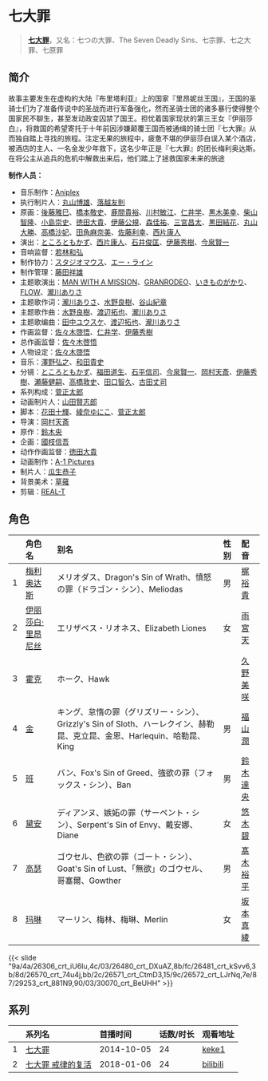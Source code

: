 # 七大罪


> <u>**[七大罪](https://bgm.tv/subject/101820)**</u>，又名：七つの大罪、The Seven Deadly Sins、七宗罪、七之大罪、七原罪

## 简介

故事主要发生在虚构的大陆『布里塔利亚』上的国家『里昂妮丝王国』，王国的圣骑士们为了准备传说中的圣战而进行军备强化，然而圣骑士团的诸多暴行使得整个国家民不聊生，甚至发动政变囚禁了国王。担忧着国家现状的第三王女『伊丽莎白』，将救国的希望寄托于十年前因涉嫌颠覆王国而被通缉的骑士团『七大罪』从而独自踏上寻找的旅程。注定无果的旅程中，疲惫不堪的伊丽莎白误入某个酒店，被酒店的主人、一名金发少年救下，这名少年正是『七大罪』的团长梅利奥达斯。在将公主从追兵的危机中解救出来后，他们踏上了拯救国家未来的旅途

**制作人员：**
- 音乐制作：[Aniplex](https://bgm.tv/person/645)
- 执行制片人：[丸山博雄](https://bgm.tv/person/5783)、[落越友則](https://bgm.tv/person/39257)
- 原画：[後藤雅巳](https://bgm.tv/person/11371)、[橋本敬史](https://bgm.tv/person/3426)、[鹿間貴裕](https://bgm.tv/person/12588)、[川村敏江](https://bgm.tv/person/3332)、[仁井学](https://bgm.tv/person/21153)、[黒木美幸](https://bgm.tv/person/20236)、[柴山智隆](https://bgm.tv/person/21180)、[小島崇史](https://bgm.tv/person/12524)、[徳田大貴](https://bgm.tv/person/13142)、[伊藤公規](https://bgm.tv/person/21510)、[森佳祐](https://bgm.tv/person/25655)、[三宮昌太](https://bgm.tv/person/11346)、[黒田結花](https://bgm.tv/person/14580)、[丸山大勝](https://bgm.tv/person/35162)、[高橋沙妃](https://bgm.tv/person/39700)、[田角麻奈美](https://bgm.tv/person/48623)、[佐藤利幸](https://bgm.tv/person/3205)、[西片康人](https://bgm.tv/person/21172)
- 演出：[ところともかず](https://bgm.tv/person/700)、[西片康人](https://bgm.tv/person/21172)、[石井俊匡](https://bgm.tv/person/21139)、[伊藤秀樹](https://bgm.tv/person/12238)、[今泉賢一](https://bgm.tv/person/1137)
- 音响监督：[若林和弘](https://bgm.tv/person/564)
- 制作协力：[スタジオマウス](https://bgm.tv/person/20894)、[エー・ライン](https://bgm.tv/person/2234)
- 制作管理：[藤田祥雄](https://bgm.tv/person/35917)
- 主题歌演出：[MAN WITH A MISSION](https://bgm.tv/person/20436)、[GRANRODEO](https://bgm.tv/person/8249)、[いきものがかり](https://bgm.tv/person/10598)、[FLOW](https://bgm.tv/person/9673)、[瀧川ありさ](https://bgm.tv/person/17632)
- 主题歌作词：[瀧川ありさ](https://bgm.tv/person/17632)、[水野良樹](https://bgm.tv/person/10900)、[谷山紀章](https://bgm.tv/person/4678)
- 主题歌作曲：[水野良樹](https://bgm.tv/person/10900)、[渡辺拓也](https://bgm.tv/person/11062)、[瀧川ありさ](https://bgm.tv/person/17632)
- 主题歌编曲：[田中ユウスケ](https://bgm.tv/person/13459)、[渡辺拓也](https://bgm.tv/person/11062)、[瀧川ありさ](https://bgm.tv/person/17632)
- 作画监督：[佐々木啓悟](https://bgm.tv/person/13699)、[仁井学](https://bgm.tv/person/21153)、[伊藤秀樹](https://bgm.tv/person/12238)
- 总作画监督：[佐々木啓悟](https://bgm.tv/person/13699)
- 人物设定：[佐々木啓悟](https://bgm.tv/person/13699)
- 音乐：[澤野弘之](https://bgm.tv/person/3103)、[和田貴史](https://bgm.tv/person/13400)
- 分镜：[ところともかず](https://bgm.tv/person/700)、[福田道生](https://bgm.tv/person/2610)、[石平信司](https://bgm.tv/person/2148)、[今泉賢一](https://bgm.tv/person/1137)、[岡村天斎](https://bgm.tv/person/920)、[伊藤秀樹](https://bgm.tv/person/12238)、[瀬藤健嗣](https://bgm.tv/person/18097)、[高橋敦史](https://bgm.tv/person/3679)、[田口智久](https://bgm.tv/person/12248)、[古田丈司](https://bgm.tv/person/14223)
- 系列构成：[菅正太郎](https://bgm.tv/person/3337)
- 动画制片人：[山田賢志郎](https://bgm.tv/person/35916)
- 脚本：[花田十輝](https://bgm.tv/person/262)、[綾奈ゆにこ](https://bgm.tv/person/7345)、[菅正太郎](https://bgm.tv/person/3337)
- 导演：[岡村天斎](https://bgm.tv/person/920)
- 原作：[鈴木央](https://bgm.tv/person/9536)
- 企画：[國枝信吾](https://bgm.tv/person/42669)
- 动作作画监督：[徳田大貴](https://bgm.tv/person/13142)
- 动画制作：[A-1 Pictures](https://bgm.tv/person/3525)
- 制片人：[瓜生恭子](https://bgm.tv/person/50231)
- 背景美术：[草薙](https://bgm.tv/person/5992)
- 剪辑：[REAL-T](https://bgm.tv/person/46772)

## 角色

|     |   角色名   |   别名  | 性别 |  配音  |
|:--- |:------  |:----      |:---  |:--   |
| 1 | [梅利奥达斯](https://bgm.tv/character/26306) | メリオダス、Dragon's Sin of Wrath、憤怒の罪（ドラゴン・シン）、Meliodas | 男 | [梶裕貴](https://bgm.tv/person/5209) |
| 2 | [伊丽莎白·里昂尼丝](https://bgm.tv/character/26480) | エリザベス・リオネス、Elizabeth Liones | 女 | [雨宮天](https://bgm.tv/person/12568) |
| 3 | [霍克](https://bgm.tv/character/26481) | ホーク、Hawk |  | [久野美咲](https://bgm.tv/person/11523) |
| 4 | [金](https://bgm.tv/character/26570) | キング、怠惰の罪（グリズリー・シン）、Grizzly's Sin of Sloth、ハーレクイン、赫勒昆、克立昆、金恩、Harlequin、哈勒昆、King | 男 | [福山潤](https://bgm.tv/person/3818) |
| 5 | [班](https://bgm.tv/character/26571) | バン、Fox's Sin of Greed、強欲の罪（フォックス・シン）、Ban | 男 | [鈴木達央](https://bgm.tv/person/5031) |
| 6 | [黛安](https://bgm.tv/character/26572) | ディアンヌ、嫉妬の罪（サーペント・シン）、Serpent's Sin of Envy、戴安娜、Diane | 女 | [悠木碧](https://bgm.tv/person/5076) |
| 7 | [高瑟](https://bgm.tv/character/29253) | ゴウセル、色欲の罪（ゴート・シン）、Goat's Sin of Lust、「無欲」のゴウセル、哥塞爾、Gowther | 男 | [髙木裕平](https://bgm.tv/person/17674) |
| 8 | [玛琳](https://bgm.tv/character/30070) | マーリン、梅林、梅琳、Merlin | 女 | [坂本真綾](https://bgm.tv/person/3877) |

{{< slide "9a/4a/26306_crt_iU6Iu,4c/03/26480_crt_DXuAZ,8b/fc/26481_crt_kSvv6,3b/8d/26570_crt_74u4j,bb/2c/26571_crt_CtmD3,15/9c/26572_crt_LJrNq,7e/87/29253_crt_881N9,90/03/30070_crt_BeUHH" >}}

## 系列

|     | 系列名       | 首播时间       | 话数/时长 | 观看地址                                                       |
| :-- | :-------- | :--------- | :---- | :--------------------------------------------------------- |
| 1   |[七大罪](https://bgm.tv/subject/101820)| 2014-10-05 | 24    | [keke1](https://www.keke1.app/play/22314-4-167299.html)    |
| 2   |[七大罪 戒律的复活](https://bgm.tv/subject/192978)| 2018-01-06 | 24    | [bilibili](https://www.bilibili.com/bangumi/play/ep173378) |



